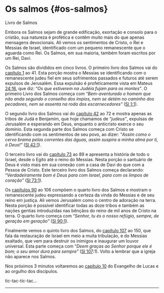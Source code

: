 # Os salmos {#os-salmos}

Livro de Salmos

Embora os Salmos sejam de grande edificação, exortação e consolo para o cristão, sua natureza é profética e contêm muito mais do que apenas mensagens devocionais. Ali vemos os sentimentos de Cristo, o Rei e Messias de Israel, identificado com um pequeno remanescente que o aguarda como Rei. Os Salmos, em sua maioria, também foram escritos por um Rei, Davi.

Os Salmos são divididos em cinco livros. O primeiro livro dos Salmos vai do [capítulo 1](http://bibliaonline.com.br/acf/sl/1) ao 41\. Esta porção mostra o Messias se identificando com o remanescente judeu fiel em seus sofrimentos passados e futuros até serem expulsos de Jerusalém. Essa expulsão é profeticamente vista em Mateus [24:16](http://bibliaonline.com.br/acf/mt/24/16), que diz: “_Os que estiverem na Judéia fujam para os montes”_. O primeiro Livro dos Salmos começa com “_Bem-aventurado o homem que não anda segundo o conselho dos ímpios, nem se detém no caminho dos pecadores, nem se assenta na roda dos escarnecedores”_ ([Sl 1:1](http://bibliaonline.com.br/acf/sl/1/1)).

O segundo livro dos Salmos vai do [capítulo 42](http://bibliaonline.com.br/acf/sl/42) ao 72 e mostra apenas as tribos de Judá e Benjamim, que hoje chamamos de “_judeus”_, expulsas de Jerusalém e esperando em Deus, enquanto o anticristo exerce o seu domínio. Esta segunda parte dos Salmos começa com Cristo se identificando com os sentimentos de seu povo, ao dizer: “_Assim como o cervo brama pelas correntes das águas, assim suspira a minha alma por ti, ó Deus!”_ ([Sl 42:1](http://bibliaonline.com.br/acf/sl/42/1)).

O terceiro livro vai do [capítulo 73](http://bibliaonline.com.br/acf/sl/73) ao 89 e apresenta a história de todo o Israel, desde o Egito até o reino do Messias. Nesta porção o santuário de Deus é visto mais em sua conexão com a casa de Davi do que com a Pessoa de Cristo. Este terceiro livro dos Salmos começa declarando: “_Verdadeiramente bom é Deus para com Israel, para com os limpos de coração”_ ([Sl 73:1](http://bibliaonline.com.br/acf/sl/73/1)).

Os [capítulos 90](http://bibliaonline.com.br/acf/sl/90) ao 106 compõem o quarto livro dos Salmos e mostram o remanescente judeu expressando a certeza da vinda do Messias e de seu reino em justiça. Ali vemos Jerusalém como o centro de adoração na terra. Nesta porção é possível identificar todas as doze tribos e também as nações gentias introduzidas nas bênçãos do reino de mil anos de Cristo na terra. O quarto livro começa com “_Senhor, tu és o nosso refúgio, sempre, de geração em geração”_ ([Sl 90:1](http://bibliaonline.com.br/acf/sl/90/1)).

Finalmente vemos o quinto livro dos Salmos, do [capítulo 107](http://bibliaonline.com.br/acf/sl/107) ao 150, que fala da restauração de Israel em meio a muita tribulação, e do Messias exaltado, que vem para destruir os inimigos e inaugurar um louvor universal. Esta parte começa com “_Deem graças ao Senhor porque ele é bom; o seu amor dura para sempre”_ ([Sl 107](http://bibliaonline.com.br/acf/sl/10/7):1). Volto a lembrar que a igreja não aparece nos Salmos.

Nos próximos 3 minutos voltaremos ao [capítulo 10](http://bibliaonline.com.br/acf/lc/10) do Evangelho de Lucas e ao orgulho dos discípulos.

tic-tac-tic-tac...

*****